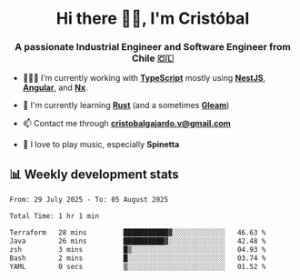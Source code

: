 <h1 align="center">Hi there ✌🏻, I'm Cristóbal</h1>
<h3 align="center">A passionate Industrial Engineer and Software Engineer from Chile 🇨🇱</h3>

- 🧑🏻‍💻 I’m currently working with **[TypeScript](https://www.typescriptlang.org)** mostly using **[NestJS](https://nestjs.com)**, **[Angular](https://angular.io)**, and **[Nx](https://nx.dev)**.

- 🌱 I'm currently learning **[Rust](https://www.rust-lang.org)** (and a sometimes **[Gleam](https://gleam.run/)**)

- 📫 Contact me through **cristobalgajardo.v@gmail.com**

- 🎸 I love to play music, especially **Spinetta**

## 📊 Weekly development stats

<!--START_SECTION:waka-->

```txt
From: 29 July 2025 - To: 05 August 2025

Total Time: 1 hr 1 min

Terraform   28 mins         ███████████▓░░░░░░░░░░░░░   46.63 %
Java        26 mins         ██████████▓░░░░░░░░░░░░░░   42.48 %
zsh         3 mins          █▒░░░░░░░░░░░░░░░░░░░░░░░   04.93 %
Bash        2 mins          █░░░░░░░░░░░░░░░░░░░░░░░░   03.74 %
YAML        0 secs          ▒░░░░░░░░░░░░░░░░░░░░░░░░   01.52 %
```

<!--END_SECTION:waka-->
